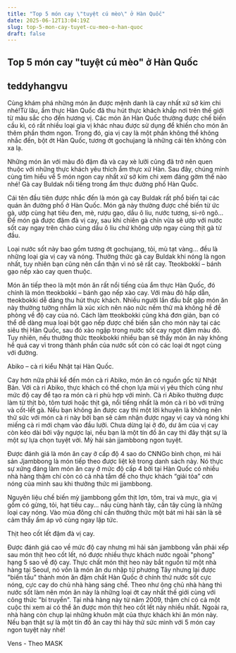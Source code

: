 ```yaml
---
title: "Top 5 món cay \"tuyệt cú mèo\" ở Hàn Quốc"
date: 2025-06-12T13:04:19Z
slug: top-5-mon-cay-tuyet-cu-meo-o-han-quoc
draft: false
---
```


## Top 5 món cay "tuyệt cú mèo" ở Hàn Quốc

## teddyhangvu

Cùng khám phá những món ăn được mệnh danh là cay nhất xứ sở kim chi nhé!Từ lâu, ẩm thực Hàn Quốc đã thu hút thực khách khắp nơi trên thế giới từ màu sắc cho đến hương vị. Các món ăn Hàn Quốc thường được chế biến cầu kì, có rất nhiều loại gia vị khác nhau được sử dụng để khiến cho món ăn thêm phần thơm ngon. Trong đó, gia vị cay là một phần không thể không nhắc đến, bột ớt Hàn Quốc, tương ớt gochujang là những cái tên không còn xa lạ. 

Những món ăn với màu đỏ đậm đà và cay xè lưỡi cũng đã trở nên quen thuộc với những thực khách yêu thích ẩm thực xứ Hàn. Sau đây, chúng mình cùng tìm hiểu về 5 món ngon cay nhất xứ sở kim chi xem đáng gờm thế nào nhé!
 Gà cay Buldak nổi tiếng trong ẩm thực đường phố Hàn Quốc.

 
Cái tên đầu tiên được nhắc đến là món gà cay Buldak rất phổ biến tại các quán ăn đường phố ở Hàn Quốc. Món gà này thường được chế biến từ ức gà, ướp cùng hạt tiêu đen, mè, rượu gạo, dầu ô liu, nước tương, si-rô ngô… Để món gà được đậm đà vị cay, sau khi chiên gà chín vừa sẽ ướp với nước sốt cay ngay trên chảo cùng dầu ô liu chứ không ướp ngay cùng thịt gà từ đầu. 

Loại nước sốt này bao gồm tương ớt gochujang, tỏi, mù tạt vàng… đều là những loại gia vị cay và nóng. Thưởng thức gà cay Buldak khi nóng là ngon nhất, tuy nhiên bạn cũng nên cẩn thận vì nó sẽ rất cay.
 Tteokbokki – bánh gạo nếp xào cay quen thuộc.
 
Món ăn tiếp theo là một món ăn rất nổi tiếng của ẩm thực Hàn Quốc, đó chính là món tteokbokki – bánh gạo nếp xào cay. Với màu đỏ hấp dẫn, tteokbokki dễ dàng thu hút thực khách. Nhiều người lần đầu bắt gặp món ăn này thường tưởng nhầm là xúc xích nên náo nức nếm thử mà không hề đề phòng về độ cay của nó. 
Cách làm tteokbokki cũng khá đơn giản, bạn có thể dễ dàng mua loại bột gạo nếp được chế biến sẵn cho món này tại các siêu thị Hàn Quốc, sau đó xào ngập trong nước sốt cay ngọt đậm màu đỏ. Tuy nhiên, nếu thưởng thức tteokbokki nhiều bạn sẽ thấy món ăn này không hề quá cay vì trong thành phần của nước sốt còn có các loại ớt ngọt cùng với đường.

Abiko – cà ri kiểu Nhật tại Hàn Quốc.
 
Cay hơn nữa phải kể đến món cà ri Abiko, món ăn có nguồn gốc từ Nhật Bản. Với cà ri Abiko, thực khách có thể chọn lựa mùi vị yêu thích cũng như mức độ cay để tạo ra món cà ri phù hợp với mình. Cà ri Abiko thường được làm từ thịt bò, tôm tươi hoặc thịt gà, nổi tiếng nhất là món cà ri bò với trứng và cốt-lết gà. 
Nếu bạn không ăn được cay thì một lời khuyên là không nên thử sức với món cà ri này bởi bạn sẽ cảm nhận được ngay vị cay và nóng khi miếng cà ri mới chạm vào đầu lưỡi. Chưa dừng lại ở đó, dư âm của vị cay còn kéo dài bởi vậy ngược lại, nếu bạn là một tín đồ ăn cay thì đây thật sự là một sự lựa chọn tuyệt vời.
 Mỳ hải sản jjambbong ngon tuyệt.
 
Được đánh giá là món ăn cay ở cấp độ 4 sao do CNNGo bình chọn, mì hải sản Jjambbong là món tiếp theo được liệt kê trong danh sách này. Nó thực sự xứng đáng làm món ăn cay ở mức độ cấp 4 bởi tại Hàn Quốc có nhiều nhà hàng thậm chí còn có cả nhà tắm để cho thực khách “giải tỏa” cơn nóng của mình sau khi thưởng thức mì jjambbong. 

Nguyên liệu chế biến mỳ jjambbong gồm thịt lợn, tôm, trai và mực, gia vị gồm có gừng, tỏi, hạt tiêu cay… nấu cùng hành tây, cần tây cũng là những loại cay nóng. Vào mùa đông chỉ cần thưởng thức một bát mì hải sản là sẽ cảm thấy ấm áp vô cùng ngay lập tức.

 
Thịt heo cốt lết đậm đà vị cay.
 
Được đánh giá cao về mức độ cay nhưng mì hải sản jjambbong vẫn phải xếp sau món thịt heo cốt lết, nó được nhiều thực khách nước ngoài "phong" hạng 5 sao về độ cay. Thực chất món thịt heo này bắt nguồn từ một nhà hàng tại Seoul, nó vốn là món ăn du nhập từ phương Tây nhưng lại được "biến tấu" thành món ăn đậm chất Hàn Quốc ở chính thứ nước sốt cực nóng, cực cay do chủ nhà hàng sáng chế.
Theo như ông chủ nhà hàng thì nước sốt làm nên món ăn này là những loại ớt cay nhất thế giới cùng với công thức "bí truyền". Tại nhà hàng này từ năm 2009, thậm chí có cả một cuộc thi xem ai có thể ăn được món thịt heo cốt lết này nhiều nhất. Ngoài ra, nhà hàng còn chụp lại những khuôn mặt của thực khách khi ăn món này.
Nếu bạn thật sự là một tín đồ ăn cay thì hãy thử sức mình với 5 món cay ngon tuyệt này nhé!
 
Vens - Theo MASK